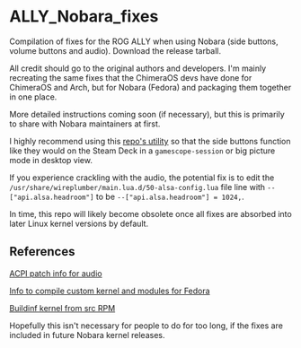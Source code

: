 # ALLY_Nobara_fixes
Compilation of fixes for the ROG ALLY when using Nobara (side buttons, volume buttons and audio). Download the release tarball.

All credit should go to the original authors and developers. I'm mainly recreating the same fixes that the ChimeraOS devs have done for ChimeraOS and Arch, but for Nobara (Fedora) and packaging them together in one place.

More detailed instructions coming soon (if necessary), but this is primarily to share with Nobara maintainers at first.

I highly recommend using this [repo's utility](https://github.com/Maclay74/steam-patch) so that the side buttons function like they would on the Steam Deck in a `gamescope-session` or big picture mode in desktop view.

If you experience crackling with the audio, the potential fix is to edit the `/usr/share/wireplumber/main.lua.d/50-alsa-config.lua` file line with `--["api.alsa.headroom"]` to be `--["api.alsa.headroom"] = 1024,`.

In time, this repo will likely become obsolete once all fixes are absorbed into later Linux kernel versions by default.

## **References**

[ACPI patch info for audio](https://asus-linux.org/wiki/cirrus-amps/)

[Info to compile custom kernel and modules for Fedora](https://fedoraproject.org/wiki/Building_a_custom_kernel)

[Buildinf kernel from src RPM](https://fedoraproject.org/wiki/Building_a_custom_kernel/Source_RPM)

Hopefully this isn't necessary for people to do for too long, if the fixes are included in future Nobara kernel releases.
